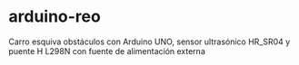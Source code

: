 # arduino-reo
Carro esquiva obstáculos con Arduino UNO, sensor ultrasónico HR_SR04 y puente H L298N con fuente de alimentación externa
